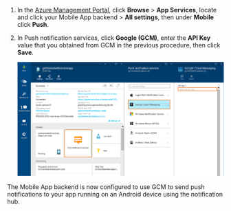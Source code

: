
1. In the [Azure Management Portal]( https://azure.portal.com/), click **Browse** > **App Services**, locate and click your Mobile App backend > **All settings**, then under **Mobile** click **Push**.

2. In Push notification services, click **Google (GCM)**, enter the **API Key** value that you obtained from GCM in the previous procedure, then click **Save**.

    ![Set the GCM API key in the portal](./media/app-service-mobile-android-configure-push/mobile-push-api-key.png)

The Mobile App backend is now configured to use GCM to send push notifications to your app running on an Android device using the notification hub.

<!-- URLs. -->


<!-- images -->

